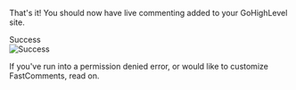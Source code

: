 That's it! You should now have live commenting added to your GoHighLevel site.

<div class="screenshot white-bg">
    <div class="title">Success</div>
    <img class="screenshot-image" src="/images/installation-guides/gohighlevel-site-step-8-success.png" alt="Success" />
</div>

If you've run into a permission denied error, or would like to customize FastComments, read on.
